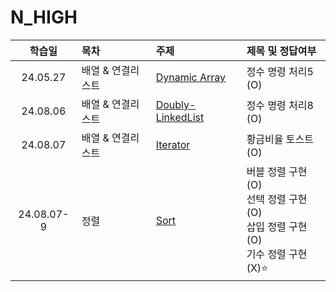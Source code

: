# N_HIGH

|   학습일   | 목차              | 주제                                                           | 제목 및 정답여부                                                                        |
| :--------: | :---------------- | :------------------------------------------------------------- | :-------------------------------------------------------------------------------------- |
|  24.05.27  | 배열 & 연결리스트 | [Dynamic Array](./배열,%20연결리스트/Dynamic%20Array.js)       | 정수 명령 처리5 (O)                                                                     |
|  24.08.06  | 배열 & 연결리스트 | [Doubly-LinkedList](./배열,%20연결리스트/Doubly-LinkedList.js) | 정수 명령 처리8 (O)                                                                     |
|  24.08.07  | 배열 & 연결리스트 | [Iterator](./배열,%20연결리스트/Iterator.js)                   | 황금비율 토스트 (O)                                                                     |
| 24.08.07-9 | 정렬              | [Sort](./정렬/sort.js)                                         | 버블 정렬 구현 (O)<br>선택 정렬 구현 (O)<br>삽입 정렬 구현 (O)<br>기수 정렬 구현 (X)⭐️ |
